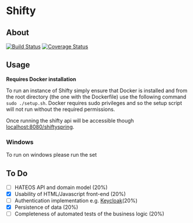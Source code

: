 # Shifty

## About
[![Build Status](https://travis-ci.org/mada360/shiftyspring.svg?branch=master)](https://travis-ci.org/mada360/shiftyspring)
[![Coverage Status](https://coveralls.io/repos/github/mada360/shiftyspring/badge.svg?branch=master)](https://coveralls.io/github/mada360/shiftyspring?branch=master)
## Usage
**Requires Docker installation**

To run an instance of Shifty simply ensure that Docker is installed and from the root directory (the one with the Dockerfile) use the following command `sudo ./setup.sh`. Docker requires sudo privileges and so the setup script will not run without the required permissions.

Once running the shifty api will be accessible though [localhost:8080/shiftyspring](http://localhost:8080/shiftyspring).

### Windows

To run on windows please run the set

## To Do

-  [ ]  HATEOS API and domain model (20%)
-  [x]  Usability of HTML/Javascript front-end (20%)
-  [ ]  Authentication implementation e.g. [Keycloak](http://www.keycloak.org)(20%)
-  [x]  Persistence of data (20%)
-  [ ]  Completeness of automated tests of the business logic (20%)
